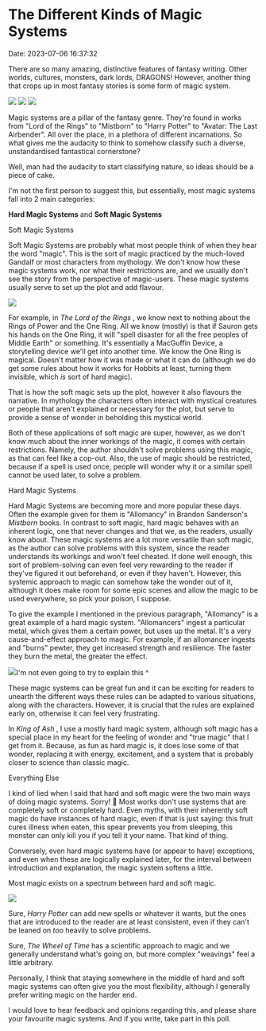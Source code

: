 # The Different Kinds of Magic Systems

Date: 2023-07-06 16:37:32

There are so many amazing, distinctive features of fantasy writing. Other worlds, cultures, monsters, dark lords, DRAGONS! However, another thing that crops up in most fantasy stories is some form of magic system.

![](images/59fb38ed79e377fc9a7a7b35d8c81d24.gif) ![](images/giphy.gif) ![](images/wotmap.jpg)

Magic systems are a pillar of the fantasy genre. They're found in works from "Lord of the Rings" to "Mistborn" to "Harry Potter" to "Avatar: The Last Airbender". All over the place, in a plethora of different incarnations. So what gives me the audacity to think to somehow classify such a diverse, unstandardised fantastical cornerstone?

Well, man had the audacity to start classifying nature, so ideas should be a piece of cake.

I'm not the first person to suggest this, but essentially, most magic systems fall into 2 main categories:

**Hard Magic Systems** and **Soft Magic Systems**

Soft Magic Systems

Soft Magic Systems are probably what most people think of when they hear the word "magic". This is the sort of magic practiced by the much-loved Gandalf or most characters from mythology. We don't know how these magic systems work, nor what their restrictions are, and we usually don't see the story from the perspective of magic-users. These magic systems usually serve to set up the plot and add flavour.

![](images/wizard-magic.gif)

For example, in _The Lord of the Rings_ , we know next to nothing about the Rings of Power and the One Ring. All we know (mostly) is that if Sauron gets his hands on the One Ring, it will "spell disaster for all the free peoples of Middle Earth" or something. It's essentially a MacGuffin Device, a storytelling device we'll get into another time. We know the One Ring is magical. Doesn't matter how it was made or what it can do (although we do get some rules about how it works for Hobbits at least, turning them invisible, which _is_ sort of hard magic).

That is how the soft magic sets up the plot, however it also flavours the narrative. In mythology the characters often interact with mystical creatures or people that aren't explained or necessary for the plot, but serve to provide a sense of wonder in beholding this mystical world.

Both of these applications of soft magic are super, however, as we don't know much about the inner workings of the magic, it comes with certain restrictions. Namely, the author shouldn't solve problems using this magic, as that can feel like a cop-out. Also, the use of magic should be restricted, because if a spell is used once, people will wonder why it or a similar spell cannot be used later, to solve a problem.

Hard Magic Systems

Hard Magic Systems are becoming more and more popular these days. Often the example given for them is "Allomancy" in Brandon Sanderson's _Mistborn_ books. In contrast to soft magic, hard magic behaves with an inherent logic, one that never changes and that we, as the readers, usually know about. These magic systems are a lot more versatile than soft magic, as the author can solve problems with this system, since the reader understands its workings and won't feel cheated. If done well enough, this sort of problem-solving can even feel very rewarding to the reader if they've figured it out beforehand, or even if they haven't. However, this systemic approach to magic can somehow take the wonder out of it, although it does make room for some epic scenes and allow the magic to be used everywhere, so pick your poison, I suppose.

To give the example I mentioned in the previous paragraph, "Allomancy" is a great example of a hard magic system. "Allomancers" ingest a particular metal, which gives them a certain power, but uses up the metal. It's a very cause-and-effect approach to magic. For example, if an allomancer ingests and "burns" pewter, they get increased strength and resilience. The faster they burn the metal, the greater the effect.

![](images/mb_table_v13-1-.jpg)I'm not even going to try to explain this ^

These magic systems can be great fun and it can be exciting for readers to unearth the different ways these rules can be adapted to various situations, along with the characters. However, it is crucial that the rules are explained early on, otherwise it can feel very frustrating.

In _King of Ash_ , I use a mostly hard magic system, although soft magic has a special place in my heart for the feeling of wonder and "true magic" that I get from it. Because, as fun as hard magic is, it does lose some of that wonder, replacing it with energy, excitement, and a system that is probably closer to science than classic magic.

Everything Else

I kind of lied when I said that hard and soft magic were the two main ways of doing magic systems. Sorry! 🤗 Most works don't use systems that are completely soft or completely hard. Even myths, with their inherently soft magic do have instances of hard magic, even if that is just saying: this fruit cures illness when eaten, this spear prevents you from sleeping, this monster can only kill you if you tell it your name. That kind of thing.

Conversely, even hard magic systems have (or appear to have) exceptions, and even when these are logically explained later, for the interval between introduction and explanation, the magic system softens a little.

Most magic exists on a spectrum between hard and soft magic.

![](images/image.png)

Sure, _Harry Potter_ can add new spells or whatever it wants, but the ones that are introduced to the reader are at least consistent, even if they can't be leaned on _too_ heavily to solve problems.

Sure, _The Wheel of Time_ has a scientific approach to magic and we generally understand what's going on, but more complex "weavings" feel a little arbitrary.

Personally, I think that staying somewhere in the middle of hard and soft magic systems can often give you the most flexibility, although I generally prefer writing magic on the harder end.

I would love to hear feedback and opinions regarding this, and please share your favourite magic systems. And if you write, take part in this poll.
